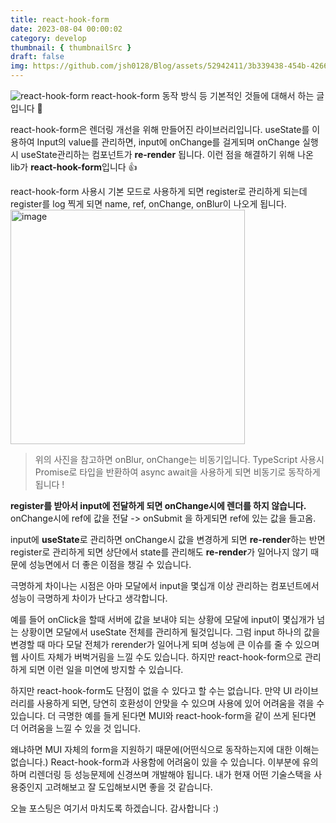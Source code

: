 ```yaml
---
title: react-hook-form
date: 2023-08-04 00:00:02
category: develop
thumbnail: { thumbnailSrc }
draft: false
img: https://github.com/jsh0128/Blog/assets/52942411/3b339438-454b-4266-8ef0-927c93122f86
---
```


![react-hook-form](https://github.com/jsh0128/Blog/assets/52942411/3b339438-454b-4266-8ef0-927c93122f86)
react-hook-form 동작 방식 등 기본적인 것들에 대해서 하는 글입니다 👏

react-hook-form은 렌더링 개선을 위해 만들어진 라이브러리입니다.
useState를 이용하여 Input의 value를 관리하면, input에 onChange를 걸게되며 onChange 실행 시 useState관리하는 컴포넌트가 **re-render** 됩니다. 이런 점을 해결하기 위해 나온 lib가 **react-hook-form**입니다 👍

react-hook-form 사용시 기본 모드로 사용하게 되면 register로 관리하게 되는데 register를 log 찍게 되면 name, ref, onChange, onBlur이 나오게 됩니다.
<img width="375" alt="image" src="https://github.com/jsh0128/Blog/assets/52942411/2c9c8ba3-2908-4a27-8dc9-2ef7f5ed2c48">

> 위의 사진을 참고하면 onBlur, onChange는 비동기입니다.
> TypeScript 사용시 Promise로 타입을 반환하여 async await을 사용하게 되면 비동기로 동작하게 됩니다 !

**register를 받아서 input에 전달하게 되면 onChange시에 렌더를 하지 않습니다.**
onChange시에 ref에 값을 전달 -> onSubmit 을 하게되면 ref에 있는 값을 들고옴.

input에 **useState**로 관리하면 onChange시 값을 변경하게 되면 **re-render**하는 반면 register로 관리하게 되면 상단에서 state를 관리해도 **re-render**가 일어나지 않기 때문에 성능면에서 더 좋은 이점을 챙길 수 있습니다.

극명하게 차이나는 시점은 아마 모달에서 input을 몇십개 이상 관리하는 컴포넌트에서 성능이 극명하게 차이가 난다고 생각합니다.

예를 들어 onClick을 할때 서버에 값을 보내야 되는 상황에 모달에 input이 몇십개가 넘는 상황이면 모달에서 useState 전체를 관리하게 될것입니다.
그럼 input 하나의 값을 변경할 때 마다 모달 전체가 rerender가 일어나게 되며 성능에 큰 이슈를 줄 수 있으며 웹 사이트 자체가 버벅거림을 느낄 수도 있습니다. 하지만 react-hook-form으로 관리하게 되면 이런 일을 미연에 방지할 수 있습니다.

하지만 react-hook-form도 단점이 없을 수 있다고 할 수는 없습니다. 만약 UI 라이브러리를 사용하게 되면, 당연히 호환성이 안맞을 수 있으며 사용에 있어 어려움을 겪을 수 있습니다. 더 극명한 예를 들게 된다면 MUI와 react-hook-form을 같이 쓰게 된다면 더 어려움을 느낄 수 있을 것 입니다.

왜냐하면 MUI 자체의 form을 지원하기 때문에(어떤식으로 동작하는지에 대한 이해는 없습니다.) React-hook-form과 사용함에 어려움이 있을 수 있습니다. 이부분에 유의하며 리렌더링 등 성능문제에 신경쓰며 개발해야 됩니다. 내가 현재 어떤 기술스택을 사용중인지 고려해보고 잘 도입해보시면 좋을 것 같습니다.

오늘 포스팅은 여기서 마치도록 하겠습니다. 감사합니다 :)
